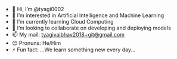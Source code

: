 - 👋 Hi, I’m @tyagi0002
- 👀 I’m interested in Artificial Intelligence and Machine Learning
- 🌱 I’m currently learning Cloud Computing
- 💞️ I’m looking to collaborate on developing and deploying models
- 📫 My mail: tyagivaibhav2018+git@gmail.com
- 😊 Pronuns: He/Him
- ⚡ Fun fact: ...We learn something new every day...

<!---
tyagi0002/tyagi0002 is a ✨ special ✨ repository because its `README.md` (this file) appears on your GitHub profile.
You can click the Preview link to take a look at your changes.
--->
